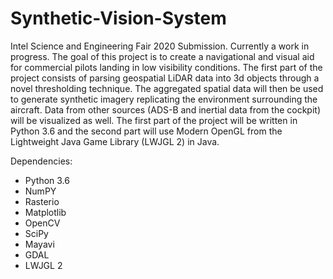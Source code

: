# Synthetic-Vision-System
 Intel Science and Engineering Fair 2020 Submission. Currently a work in progress. The goal of this project is to create a navigational and visual aid for commercial pilots landing in low visibility conditions. The first part of the project consists of parsing geospatial LiDAR data into 3d objects through a novel thresholding technique. The aggregated spatial data will then be used to generate synthetic imagery replicating the environment surrounding the aircraft. Data from other sources (ADS-B and inertial data from the cockpit) will be visualized as well. The first part of the project will be written in Python 3.6 and the second part will use Modern OpenGL from the Lightweight Java Game Library (LWJGL 2) in Java. 
 
 Dependencies:
 - Python 3.6
 - NumPY
 - Rasterio
 - Matplotlib
 - OpenCV
 - SciPy
 - Mayavi
 - GDAL
 - LWJGL 2
 

